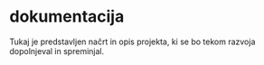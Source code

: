 # dokumentacija
Tukaj je predstavljen načrt in opis projekta, ki se bo tekom razvoja dopolnjeval in spreminjal.
